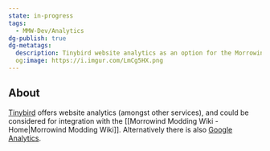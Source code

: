 ```yaml
---
state: in-progress
tags:
  - MMW-Dev/Analytics
dg-publish: true
dg-metatags:
  description: Tinybird website analytics as an option for the Morrowind Modding Wiki
  og:image: https://i.imgur.com/LmCg5HX.png
---
```

## About 

[Tinybird](https://www.tinybird.co/) offers website analytics (amongst other services), and could be considered for integration with the [[Morrowind Modding Wiki - Home|Morrowind Modding Wiki]]. Alternatively there is also [Google Analytics](https://marketingplatform.google.com/about/analytics/).

